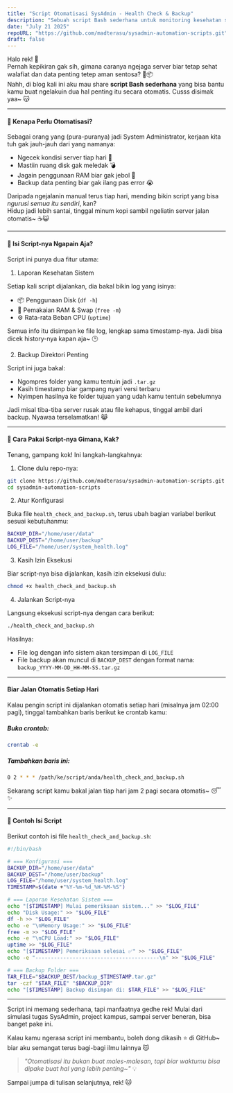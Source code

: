```yaml
---
title: "Script Otomatisasi SysAdmin - Health Check & Backup"
description: "Sebuah script Bash sederhana untuk monitoring kesehatan sistem dan backup otomatis direktori penting di Linux."
date: "July 21 2025"
repoURL: "https://github.com/madterasu/sysadmin-automation-scripts.git"
draft: false
---
```


Halo rek! 👋  
Pernah kepikiran gak sih, gimana caranya ngejaga server biar tetap sehat walafiat dan data penting tetep aman sentosa? 🐧📦  
Nahh, di blog kali ini aku mau share **script Bash sederhana** yang bisa bantu kamu buat ngelakuin dua hal penting itu secara otomatis. Cusss disimak yaa~ 😽

---

#### 🔧 Kenapa Perlu Otomatisasi?

Sebagai orang yang (pura-puranya) jadi System Administrator, kerjaan kita tuh gak jauh-jauh dari yang namanya:

- Ngecek kondisi server tiap hari 🧠  
- Mastiin ruang disk gak meledak 💣  
- Jagain penggunaan RAM biar gak jebol 🧵  
- Backup data penting biar gak ilang pas error 😭  

Daripada ngejalanin manual terus tiap hari, mending bikin script yang bisa *ngurusi semua itu sendiri*, kan?  
Hidup jadi lebih santai, tinggal minum kopi sambil ngeliatin server jalan otomatis~ ☕😺

---

#### 📜 Isi Script-nya Ngapain Aja?

Script ini punya dua fitur utama:

1. Laporan Kesehatan Sistem

Setiap kali script dijalankan, dia bakal bikin log yang isinya:

- 📦 Penggunaan Disk (`df -h`)  
- 🧠 Pemakaian RAM & Swap (`free -m`)  
- ⚙️ Rata-rata Beban CPU (`uptime`)  

Semua info itu disimpan ke file log, lengkap sama timestamp-nya. Jadi bisa dicek history-nya kapan aja~ 🕒

2. Backup Direktori Penting

Script ini juga bakal:

- Ngompres folder yang kamu tentuin jadi `.tar.gz`  
- Kasih timestamp biar gampang nyari versi terbaru  
- Nyimpen hasilnya ke folder tujuan yang udah kamu tentuin sebelumnya  

Jadi misal tiba-tiba server rusak atau file kehapus, tinggal ambil dari backup. Nyawaa terselamatkan! 😹

---

#### 🚀 Cara Pakai Script-nya Gimana, Kak?

Tenang, gampang kok! Ini langkah-langkahnya:

1. Clone dulu repo-nya:

```bash
git clone https://github.com/madterasu/sysadmin-automation-scripts.git
cd sysadmin-automation-scripts
```

2. Atur Konfigurasi

Buka file `health_check_and_backup.sh`, terus ubah bagian variabel berikut sesuai kebutuhanmu:

```bash
BACKUP_DIR="/home/user/data"
BACKUP_DEST="/home/user/backup"
LOG_FILE="/home/user/system_health.log"
```

3. Kasih Izin Eksekusi

Biar script-nya bisa dijalankan, kasih izin eksekusi dulu:

```bash
chmod +x health_check_and_backup.sh
```

4. Jalankan Script-nya

Langsung eksekusi script-nya dengan cara berikut:

```bash
./health_check_and_backup.sh
```

Hasilnya:

* File log dengan info sistem akan tersimpan di `LOG_FILE`
* File backup akan muncul di `BACKUP_DEST` dengan format nama:
  `backup_YYYY-MM-DD_HH-MM-SS.tar.gz`

---

#### Biar Jalan Otomatis Setiap Hari

Kalau pengin script ini dijalankan otomatis setiap hari (misalnya jam 02:00 pagi), tinggal tambahkan baris berikut ke crontab kamu:

##### Buka crontab:

```bash
crontab -e
```

##### Tambahkan baris ini:

```bash
0 2 * * * /path/ke/script/anda/health_check_and_backup.sh
```

Sekarang script kamu bakal jalan tiap hari jam 2 pagi secara otomatis\~ 😴✨

---

#### 📁 Contoh Isi Script

Berikut contoh isi file `health_check_and_backup.sh`:

```bash
#!/bin/bash

# === Konfigurasi ===
BACKUP_DIR="/home/user/data"
BACKUP_DEST="/home/user/backup"
LOG_FILE="/home/user/system_health.log"
TIMESTAMP=$(date +"%Y-%m-%d_%H-%M-%S")

# === Laporan Kesehatan Sistem ===
echo "[$TIMESTAMP] Mulai pemeriksaan sistem..." >> "$LOG_FILE"
echo "Disk Usage:" >> "$LOG_FILE"
df -h >> "$LOG_FILE"
echo -e "\nMemory Usage:" >> "$LOG_FILE"
free -m >> "$LOG_FILE"
echo -e "\nCPU Load:" >> "$LOG_FILE"
uptime >> "$LOG_FILE"
echo "[$TIMESTAMP] Pemeriksaan selesai ✅" >> "$LOG_FILE"
echo -e "----------------------------------------\n" >> "$LOG_FILE"

# === Backup Folder ===
TAR_FILE="$BACKUP_DEST/backup_$TIMESTAMP.tar.gz"
tar -czf "$TAR_FILE" "$BACKUP_DIR"
echo "[$TIMESTAMP] Backup disimpan di: $TAR_FILE" >> "$LOG_FILE"
```

---

Script ini memang sederhana, tapi manfaatnya gedhe rek!
Mulai dari simulasi tugas SysAdmin, project kampus, sampai server beneran, bisa banget pake ini.

Kalau kamu ngerasa script ini membantu, boleh dong dikasih ⭐ di GitHub\~
biar aku semangat terus bagi-bagi ilmu lainnya 😽

> *"Otomatisasi itu bukan buat males-malesan, tapi biar waktumu bisa dipake buat hal yang lebih penting\~"* 💡

Sampai jumpa di tulisan selanjutnya, rek! 🐱
